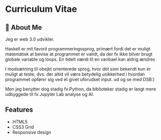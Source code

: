 
# Curriculum Vitae 
 

## 🚀 About Me
Jeg er web 3.0 udvikler. 

Haskell er mit favorit programmeringssprog, primært fordi det er muligt matematisk at bevise at programmet er validt, da der fx ikke bliver brugt globale variable og loops. En tidelt værdi til en varibael kan aldrig ændres

I modsætning til obejkt orienterede sprog, hvor det som bekendt kun er muligt at teste, dvs. der altid vil være betydelig usikkerhed i hvordan programmet opfører sig ved et givet uforudset input. ud og se med DSB:)

Men jeg benytter dog stadig fx Python, da biblioteker stadig er langt mere udbyggede til fx Jupyter Lab analyse og AI.



## Features

- HTML5
- CSS3 Grid
- Responsive design

